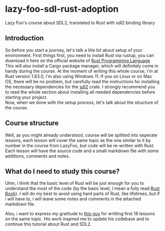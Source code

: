 # lazy-foo-sdl-rust-adoption
Lazy Foo's course about SDL2, translated to Rust with sdl2 binding library

## Introduction
So before you start a journey, let's talk a litle bit about setup of your environment. First things first, you need to install Rust via rustup, you can download it here on the official website of [Rust Programming Language](https://www.rust-lang.org)
This will also install a Cargo package manager, which will definitely come in handy during the course. At the moment of writing this whole course, i'm at Rust version 1.63.0, i'm also using Windows 11. If you on Linux or on Mac OS, there will be no problem, but carefully read the instructions for installing the necessary dependencies for the [sdl2](https://github.com/Rust-SDL2/rust-sdl2) crate. I strongly recommend you to read the whole section about installing all needed dependencies before starting your project.
<br>
Now, when we done with the setup process, let's talk about the structure of the course.
## Course structure
Well, as you might already understood, course will be splitted into seperate lessons, each lesson will cover the same topic as the one similar to it by number in the course from LazyFoo, but code will be re-written with Rust. Each lesson will have the source code and a small markdown file with some additions, comments and notes. 
## What do I need to study this course?
Uhm, i think that the basic level of Rust will be just enough for you to understand the most of the code (by the basic level, I mean a fully read [Rust Book](https://doc.rust-lang.org/book/)). I will do my best to avoid using hard parts of Rust, like lifetimes, but if i will have to, i will leave some notes and comments in the attached markdown file.

Also, i want to express my gratitude to [this guy](https://github.com/ysgard) for writting first 18 lessons on the same topic. His work inspired me to update his codebase and to continue this tutorial about Rust and SDL2.
